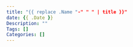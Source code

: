 ```yaml
---
title: "{{ replace .Name "-" " " | title }}"
date: {{ .Date }}
Description: ""
Tags: []
Categories: []
---
```


